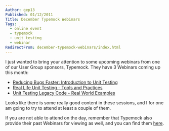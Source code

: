 ```yaml
---
Author: gep13
Published: 01/12/2011
Title: December Typemock Webinars
Tags:
  - online event
  - typemock
  - unit testing
  - webinar
RedirectFrom: december-typemock-webinars/index.html
---
```


I just wanted to bring your attention to some upcoming webinars from one of our User Group sponsors, Typemock. They have 3 Webinars coming up this month:

* [Reducing Bugs Faster: Introduction to Unit Testing](https://www.typemock.com/webinar-unit-testing-december)
* [Real Life Unit Testing - Tools and Practices](https://www.typemock.com/unit-testing-tooldandpractices-webinar)
* [Unit Testing Legacy Code - Real World Examples](https://www.typemock.com/real-world-legacy-code-webinar)

Looks like there is some really good content in these sessions, and I for one am going to try to attend at least a couple of them.

If you are not able to attend on the day, remember that Typemock also provide their past Webinars for viewing as well, and you can find them [here](https://www.typemock.com/webinars/).
